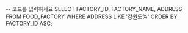 -- 코드를 입력하세요
SELECT 
    FACTORY_ID,
    FACTORY_NAME,
    ADDRESS
FROM
    FOOD_FACTORY
WHERE
    ADDRESS LIKE '강원도%'
ORDER BY
    FACTORY_ID ASC;